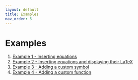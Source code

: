 ```yaml
---
layout: default
title: Examples
nav_order: 5
---
```


# Examples
1. [Example 1 - Inserting equations](./examples/basic-example.html)
2. [Example 2 - Inserting equations and displaying their LaTeX](./examples/insert-equation-and-latex.html)
3. [Example 3 - Adding a custom symbol](./examples/add-custom-symbol.html)
4. [Example 4 - Adding a custom function](./examples/add-custom-function.html)
